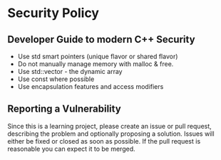 # Security Policy

<!--
## Supported Versions

Use this section to tell people about which versions of your project are
currently being supported with security updates.

| Version | Supported          |
| ------- | ------------------ |
| 5.1.x   | :white_check_mark: |
| 5.0.x   | :x:                |
| 4.0.x   | :white_check_mark: |
| < 4.0   | :x:                |
-->

## Developer Guide to modern C++ Security
- Use std smart pointers (unique flavor or shared flavor)
- Do not manually manage memory with malloc & free.
- Use std::vector - the dynamic array
- Use const where possible
- Use encapsulation features and access modifiers

## Reporting a Vulnerability

Since this is a learning project, please create an issue or pull request, 
describing the problem and optionally proposing a solution.
Issues will either be fixed or closed as soon as possible.
If the pull request is reasonable you can expect it to be merged.
